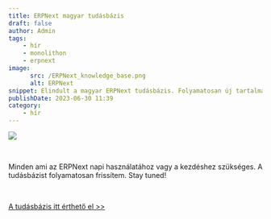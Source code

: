 ```yaml
---
title: ERPNext magyar tudásbázis
draft: false
author: Admin
tags:
    - hír
    - monolithon
    - erpnext
image:
      src: /ERPNext_knowledge_base.png
      alt: ERPNext
snippet: Elindult a magyar ERPNext tudásbázis. Folyamatosan új tartalmakkal.
publishDate: 2023-06-30 11:39
category:
    - hír
---
```


<p><img src="/Screenshot (73).png"></p><p><br></p><p>Minden ami az ERPNext napi használatához vagy a kezdéshez szükséges. A tudásbázist folyamatosan frissítem. Stay tuned!</p><p><br></p><p><a href="https://www.monolithon.com/kb/erpnext-beállítások-magyarul" rel="noopener noreferrer">A tudásbázis itt érthető el &gt;&gt;</a></p>



